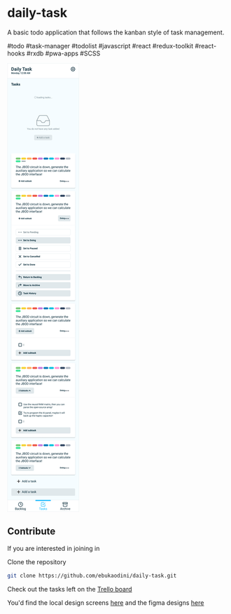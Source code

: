 # daily-task
A basic todo application that follows the kanban style of task management.

#todo #task-manager #todolist #javascript #react #redux-toolkit #react-hooks #rxdb #pwa-apps #SCSS

![alt Task Page](./design-screens/Backlog-Task-Archive-Page.png)

## Contribute
If you are interested in joining in

Clone the repository
```bash
git clone https://github.com/ebukaodini/daily-task.git 
```

Check out the tasks left on the [Trello board](https://trello.com/b/7AbEQvnQ/daily-task)

You'd find the local design screens [here](./design-screens/) and the figma designs [here](https://www.figma.com/file/MyWby1hv42rV3lXMWYK1wS)
